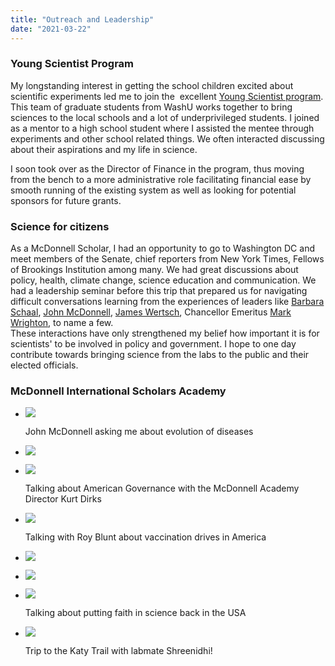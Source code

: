 ```yaml
---
title: "Outreach and Leadership"
date: "2021-03-22"
---
```


### **Young Scientist Program**

My longstanding interest in getting the school children excited about scientific experiments led me to join the  excellent [Young Scientist program](http://ysp.wustl.edu/index.php). This team of graduate students from WashU works together to bring sciences to the local schools and a lot of underprivileged students. I joined as a mentor to a high school student where I assisted the mentee through experiments and other school related things. We often interacted discussing about their aspirations and my life in science.

I soon took over as the Director of Finance in the program, thus moving from the bench to a more administrative role facilitating financial ease by smooth running of the existing system as well as looking for potential sponsors for future grants.

### Science for citizens

As a McDonnell Scholar, I had an opportunity to go to Washington DC and meet members of the Senate, chief reporters from New York Times, Fellows of Brookings Institution among many. We had great discussions about policy, health, climate change, science education and communication. We had a leadership seminar before this trip that prepared us for navigating difficult conversations learning from the experiences of leaders like [Barbara Schaal](https://en.wikipedia.org/wiki/Barbara_A._Schaal), [John McDonnell](https://en.wikipedia.org/wiki/John_McDonnell_(businessman)), [James Wertsch](https://en.wikipedia.org/wiki/James_Wertsch), Chancellor Emeritus [Mark Wrighton](https://en.wikipedia.org/wiki/Mark_S._Wrighton), to name a few.  
These interactions have only strengthened my belief how important it is for scientists' to be involved in policy and government. I hope to one day contribute towards bringing science from the labs to the public and their elected officials.

### McDonnell International Scholars Academy

- ![](images/190311_jaa_misa_dc_0888_33688442058_o-1024x683.jpg)
    
    John McDonnell asking me about evolution of diseases
    
- ![](images/190311_jaa_misa_dc_0418_46649900245_o-1024x683.jpg)
    
- ![](images/190311_jaa_misa_dc_0307_40599354803_o-1024x712.jpg)
    
    Talking about American Governance with the McDonnell Academy Director Kurt Dirks
    
- ![](images/190312_jaa_misa_dc_0371_47565594301_o-1024x878.jpg)
    
    Talking with Roy Blunt about vaccination drives in America
    
- ![](images/190312_jaa_misa_dc_0369_47565594231_o-1024x843.jpg)
    
- ![](images/190312_jaa_misa_dc_0267_46650151725_o-1024x710.jpg)
    
- ![](images/190312_jaa_misa_dc_0265_46650151635_o-1024x710.jpg)
    
    Talking about putting faith in science back in the USA
    
- ![](images/IMG_0084-1024x768.jpg)
    
    Trip to the Katy Trail with labmate Shreenidhi!
